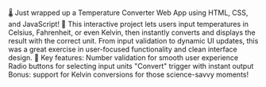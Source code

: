 🌡️ Just wrapped up a Temperature Converter Web App using HTML, CSS, and JavaScript! 🎉
This interactive project lets users input temperatures in Celsius, Fahrenheit, or even Kelvin, then instantly converts and displays the result with the correct unit. From input validation to dynamic UI updates, this was a great exercise in user-focused functionality and clean interface design.
🔧 Key features:
Number validation for smooth user experience
Radio buttons for selecting input units
"Convert" trigger with instant output
Bonus: support for Kelvin conversions for those science-savvy moments!
